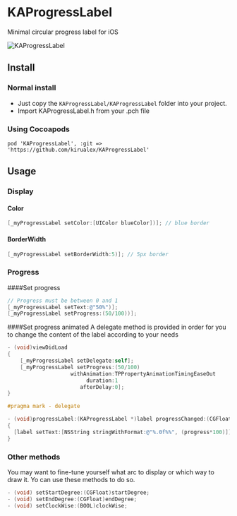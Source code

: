 # KAProgressLabel

Minimal circular progress label for iOS

![KAProgressLabel](http://i.imgur.com/PnH2ohl.png)

## Install

### Normal install

* Just copy the `KAProgressLabel/KAProgressLabel` folder into your project.
* Import KAProgressLabel.h from your .pch file

### Using Cocoapods

`pod 'KAProgressLabel', :git => 'https://github.com/kirualex/KAProgressLabel'`

## Usage

### Display

#### Color

```objective-c
[_myProgressLabel setColor:[UIColor blueColor])]; // blue border
```

#### BorderWidth

```objective-c
[_myProgressLabel setBorderWidth:5)]; // 5px border
```

### Progress

####Set progress

```objective-c
// Progress must be between 0 and 1
[_myProgressLabel setText:@"50%")];
[_myProgressLabel setProgress:(50/100))];
```

####Set progress animated
A delegate method is provided in order for you to change the content of the label according to your needs

```objective-c
- (void)viewDidLoad
{
	[_myProgressLabel setDelegate:self];
	[_myProgressLabel setProgress:(50/100)
	                withAnimation:TPPropertyAnimationTimingEaseOut
	                     duration:1
	                   afterDelay:0];
}

#pragma mark - delegate

- (void)progressLabel:(KAProgressLabel *)label progressChanged:(CGFloat)progress
{
  [label setText:[NSString stringWithFormat:@"%.0f%%", (progress*100)]];
}
```

### Other methods

You may want to fine-tune yourself what arc to display or which way to draw it.
Yo can use these methods to do so.

```objective-c
- (void) setStartDegree:(CGFloat)startDegree;
- (void) setEndDegree:(CGFloat)endDegree;
- (void) setClockWise:(BOOL)clockWise;
```



